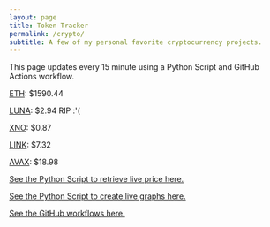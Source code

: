 ```yaml
---
layout: page
title: Token Tracker
permalink: /crypto/
subtitle: A few of my personal favorite cryptocurrency projects.
---
```


 This page updates every 15 minute using a Python Script and GitHub Actions workflow.


<!--BEGINCRYPTOINPUT-->
[ETH](https://smfxfc.github.io/crypto/eth.html): $1590.44

[LUNA](https://smfxfc.github.io/crypto/luna.html): $2.94 RIP :'(

[XNO](https://smfxfc.github.io/crypto/xno.html): $0.87

[LINK](https://smfxfc.github.io/crypto/link.html): $7.32

[AVAX](https://smfxfc.github.io/crypto/avax.html): $18.98

<!--ENDCRYPTOINPUT-->
 
 
[See the Python Script to retrieve live price here.](https://github.com/smfxfc/smfxfc.github.io/blob/master/src/get_cryptos.py)

[See the Python Script to create live graphs here.](https://github.com/smfxfc/smfxfc.github.io/blob/master/src/graph_crypto.py)

[See the GitHub workflows here.](https://github.com/smfxfc/smfxfc.github.io/blob/master/.github/workflows/)
